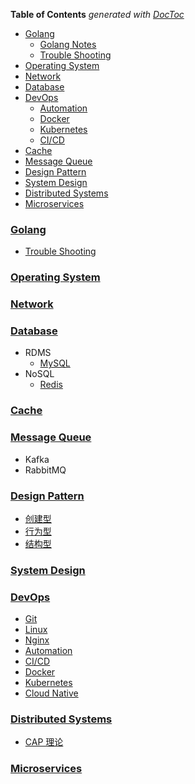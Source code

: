<!-- START doctoc generated TOC please keep comment here to allow auto update -->
<!-- DON'T EDIT THIS SECTION, INSTEAD RE-RUN doctoc TO UPDATE -->
**Table of Contents**  *generated with [DocToc](https://github.com/thlorenz/doctoc)*

  - [Golang](#golang)
    - [Golang Notes](#golang-notes)
    - [Trouble Shooting](#trouble-shooting)
  - [Operating System](#operating-system)
  - [Network](#network)
  - [Database](#database)
  - [DevOps](#devops)
    - [Automation](#automation)
    - [Docker](#docker)
    - [Kubernetes](#kubernetes)
    - [CI/CD](#cicd)
  - [Cache](#cache)
  - [Message Queue](#message-queue)
  - [Design Pattern](#design-pattern)
  - [System Design](#system-design)
  - [Distributed Systems](#distributed-systems)
  - [Microservices](#microservices)

<!-- END doctoc generated TOC please keep comment here to allow auto update -->

### [Golang](go/go.md)
- [Trouble Shooting](go/debug/debug.md)

### [Operating System](operating-systems/operating-systems.md)

### [Network](network/network.md)

### [Database](database/database.md)
- RDMS
  - [MySQL](database/rdms/mysql/mysql.md)
- NoSQL
  - [Redis](database/nosql/redis/redis.md)

### [Cache](cache/cache.md)

### [Message Queue](mq/mq.md)
- Kafka
- RabbitMQ

### [Design Pattern](design-patterns/design-patterns.md)
- [创建型](design-patterns/creational)
- [行为型](design-patterns/behavioral)
- [结构型](design-patterns/structural)

### [System Design](system-design/system-design.md)

### [DevOps](devops/DevOps.md)
- [Git](devops/git.md)
- [Linux](devops/linux/linux.md)
- [Nginx](devops/nginx/nginx.md)
- [Automation]()
- [CI/CD]()
- [Docker](devops/docker/docker.md)
- [Kubernetes](devops/kubernetes/kubernetes.md)
- [Cloud Native](devops/cloud-native.md)

### [Distributed Systems](distributed-systems/distributed-systems.md)
- [CAP 理论](distributed-systems/cap.md)

### [Microservices](distributed-systems/microservices.md)

